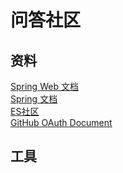 问答社区
========
资料
----
[Spring Web 文档](https://spring.io/guides/gs/serving-web-content/)<br>
[Spring 文档](https://spring.io/guides)<br>
[ES社区](https://elasticsearch.cn/)<br>
[GitHub OAuth Document](https://developer.github.com/apps/building-oauth-apps/creating-an-oauth-app/)<br>

工具
----